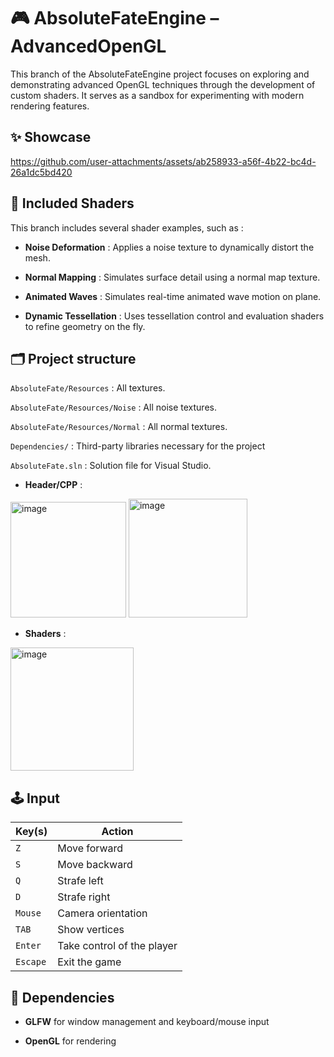 # 🎮 AbsoluteFateEngine – AdvancedOpenGL
This branch of the AbsoluteFateEngine project focuses on exploring and demonstrating advanced OpenGL techniques through the development of custom shaders. It serves as a sandbox for experimenting with modern rendering features.

## ✨ Showcase


https://github.com/user-attachments/assets/ab258933-a56f-4b22-bc4d-26a1dc5bd420



## 🧪 Included Shaders
This branch includes several shader examples, such as :

- **Noise Deformation** : Applies a noise texture to dynamically distort the mesh.

- **Normal Mapping** : Simulates surface detail using a normal map texture.
  
- **Animated Waves** : Simulates real-time animated wave motion on plane.

- **Dynamic Tessellation** : Uses tessellation control and evaluation shaders to refine geometry on the fly.

## 🗂️ Project structure
`AbsoluteFate/Resources` : All textures.

`AbsoluteFate/Resources/Noise` : All noise textures.

`AbsoluteFate/Resources/Normal` : All normal textures.

`Dependencies/` : Third-party libraries necessary for the project

`AbsoluteFate.sln` : Solution file for Visual Studio.
 
- **Header/CPP** :

<img width="185" alt="image" src="https://github.com/user-attachments/assets/47ad79f6-687f-48ee-972b-9749bdd31615" /> <img width="190" alt="image" src="https://github.com/user-attachments/assets/9e270bbe-3a01-4a49-8eb3-4b1a0c5eb4f5" />


- **Shaders** :

<img width="197" alt="image" src="https://github.com/user-attachments/assets/c9e32660-2dd0-4c63-aa4b-5e4ff0aa5ed3" />



## 🕹️ Input

| Key(s)        | Action                          |
|---------------|---------------------------------|
| `Z`           | Move forward                    |
| `S`           | Move backward                   |
| `Q`           | Strafe left                     |
| `D`           | Strafe right                    |
| `Mouse`       | Camera orientation              |
| `TAB`         | Show vertices                   |
| `Enter`       | Take control of the player      |
| `Escape`      | Exit the game                   |

## 🧰 Dependencies
- **GLFW** for window management and keyboard/mouse input

- **OpenGL** for rendering
